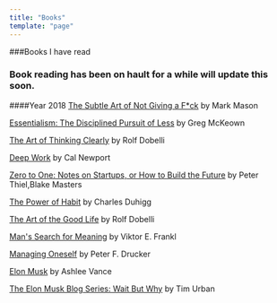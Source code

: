 ```yaml
---
title: "Books"
template: "page"
---
```

###Books I have read
### Book reading has been on hault for a while will update this soon.
####Year 2018
[The Subtle Art of Not Giving a F*ck](https://www.goodreads.com/book/show/28257707-the-subtle-art-of-not-giving-a-f-ck) by Mark Mason 

[Essentialism: The Disciplined Pursuit of Less](https://www.goodreads.com/book/show/18077875-essentialism) by Greg McKeown

[The Art of Thinking Clearly](https://www.goodreads.com/book/show/16248196-the-art-of-thinking-clearly) by Rolf Dobelli

[Deep Work](https://www.goodreads.com/book/show/25744928-deep-work) by Cal Newport

[Zero to One: Notes on Startups, or How to Build the Future](https://www.goodreads.com/book/show/18050143-zero-to-one) by Peter Thiel,Blake Masters

[The Power of Habit](https://www.goodreads.com/book/show/12609433-the-power-of-habit) by  Charles Duhigg

[The Art of the Good Life](https://www.goodreads.com/book/show/36340275-the-art-of-the-good-life) by Rolf Dobelli

[Man's Search for Meaning](https://www.goodreads.com/book/show/4069.Man_s_Search_for_Meaning) by Viktor E. Frankl

[Managing Oneself](https://www.goodreads.com/book/show/2477223.Managing_Oneself) by Peter F. Drucker

[Elon Musk](https://www.goodreads.com/book/show/31686023-elon-musk) by  Ashlee Vance

[The Elon Musk Blog Series: Wait But Why](https://www.goodreads.com/book/show/29437730-the-elon-musk-blog-series) by Tim Urban